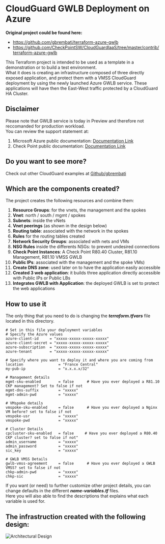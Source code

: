 # CloudGuard GWLB Deployment on Azure

**Original project could be found here:**
- https://github.com/gbrembati/terraform-azure-gwlb
- https://github.com/CheckPointSW/CloudGuardIaaS/tree/master/contrib/terraform-azure-gwlb



This Terraform project is intended to be used as a template in a demonstration or to build a test environment.  
What it does is creating an infrastructure composed of three directly exposed application, and protect them with a VMSS CloudGuard deployment by using the newly launched Azure GWLB service. These applications will have then the East-West traffic protected by a CloudGuard HA Cluster.    

## Disclaimer
Please note that GWLB service is today in Preview and therefore not reccomanded for production workload.     
You can review the support statement at:     
1. Microsoft Azure public documentation: [Documentation Link](https://docs.microsoft.com/en-us/azure/load-balancer/gateway-overview)
2. Check Point public documentation: [Documentation Link](https://sc1.checkpoint.com/documents/IaaS/WebAdminGuides/EN/CP_Azure_VMSS_GWLB/Content/Topics-Azure-VMSS-GWLB/Public-Preview-Disclaimer.htm?tocpath=_____3#Public_Preview_Disclaimer)

## Do you want to see more?    
Check out other CloudGuard examples at [Github/gbrembati](https://github.com/gbrembati/)

## Which are the components created?
The project creates the following resources and combine them:
1. **Resource Groups**: for the vnets, the management and the spokes
2. **Vnet**: north / south / mgmt / spokes
3. **Subnets**: inside the vNets
4. **Vnet peerings** (as shown in the design below)
5. **Routing table**: associated with the network in the spokes
6. **Rules** for the routing tables created
7. **Network Security Groups**: associated with nets and VMs
8. **NSG Rules** inside the differents NSGs: to prevent undesired connections
9. **Check Point Instances**: A Check Point R80.40 Cluster, R81.10 Management, R81.10 VMSS GWLB
10. **Public IPs**: associated with the management and the spoke VMs)
11. **Create DNS zone**: used later on to have the application easily accessible
12. **Created 3 web application**: it builds three application directly accessible with Public IPs or Public LBs
13. **Integrates GWLB with Application**: the deployed GWLB is set to protect the web applications

## How to use it
The only thing that you need to do is changing the __*terraform.tfvars*__ file located in this directory.

```hcl
# Set in this file your deployment variables
# Specify the Azure values
azure-client-id     = "xxxxx-xxxxx-xxxxx-xxxxx"
azure-client-secret = "xxxxx-xxxxx-xxxxx-xxxxx"
azure-subscription  = "xxxxx-xxxxx-xxxxx-xxxxx"
azure-tenant        = "xxxxx-xxxxx-xxxxx-xxxxx"

# Specify where you want to deploy it and where you are coming from
location                = "France Central"
my-pub-ip               = "x.x.x.x/32"

# Management details
mgmt-sku-enabled        = false      # Have you ever deployed a R81.10 CKP management? Set to false if not
mgmt-dns-suffix         = "xxxxx"
mgmt-admin-pwd          = "xxxxx"

# VMspoke details
vmspoke-sku-enabled     = false      # Have you ever deployed a Nginx VM before? set to false if not
vmspoke-usr             = "xxxxx"
vmspoke-pwd             = "xxxxx"

# Cluster Details
cpcluster-sku-enabled   = false     # Have you ever deployed a R80.40 CKP cluster? set to false if not"
admin_username          = "xxxxx"
admin_password          = "xxxxx"
sic_key                 = "xxxxx"

# GWLB VMSS Details
gwlb-vmss-agreement     = false      # Have you ever deployed a GWLB VMSS? set to false if not
chkp-admin-pwd          = "xxxxx"
chkp-sic                = "xxxxx"
```
If you want (or need) to further customize other project details, you can change defaults in the different __*name-variables.tf*__ files.   
Here you will also able to find the descriptions that explains what each variable is used for.

## The infrastruction created with the following design:
![Architectural Design](/zimages/azure-gwlb-design.jpg)